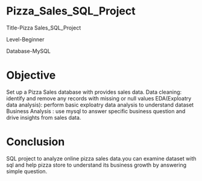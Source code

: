 # Pizza_Sales_SQL_Project

Title-Pizza Sales_SQL_Project

Level-Beginner

Database-MySQL

# Objective

Set up a Pizza Sales database with provides sales data.
Data cleaning: identify and remove any records with missing or null values 
EDA(Exploatry data analysis): perform basic exploatry data analysis to understand dataset
Business Analysis : use mysql to answer specific business question and drive insights from sales data.

# Conclusion

SQL project to analyze online pizza sales data.you can examine dataset with sql and help pizza store to understand its business growth by answering simple question.




